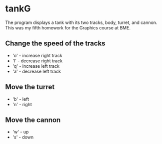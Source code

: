 # tankG
The program displays a tank with its two tracks, body, turret, and cannon.
This was my fifth homework for the Graphics course at BME.

## Change the speed of the tracks
- 'o' - increase right track
- 'l' - decrease right track
- 'q' - increase left track
- 'a' - decrease left track

## Move the turret
- 'b' - left
- 'n' - right

## Move the cannon
- 'w' - up
- 's' - down